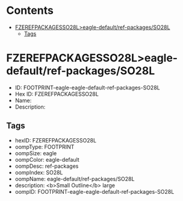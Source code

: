 



Contents
========

* [FZEREFPACKAGESSO28L>eagle-default/ref-packages/SO28L](#fzerefpackagesso28leagle-defaultref-packagesso28l)
	* [Tags](#tags)

# FZEREFPACKAGESSO28L>eagle-default/ref-packages/SO28L

- ID: FOOTPRINT-eagle-eagle-default-ref-packages-SO28L
- Hex ID: FZEREFPACKAGESSO28L
- Name: 
- Description: 

## Tags

- hexID: FZEREFPACKAGESSO28L
- oompType: FOOTPRINT
- oompSize: eagle
- oompColor: eagle-default
- oompDesc: ref-packages
- oompIndex: SO28L
- oompName: eagle-default/ref-packages/SO28L
- description: &lt;b&gt;Small Outline&lt;/b&gt; large
- oompID: FOOTPRINT-eagle-eagle-default-ref-packages-SO28L
